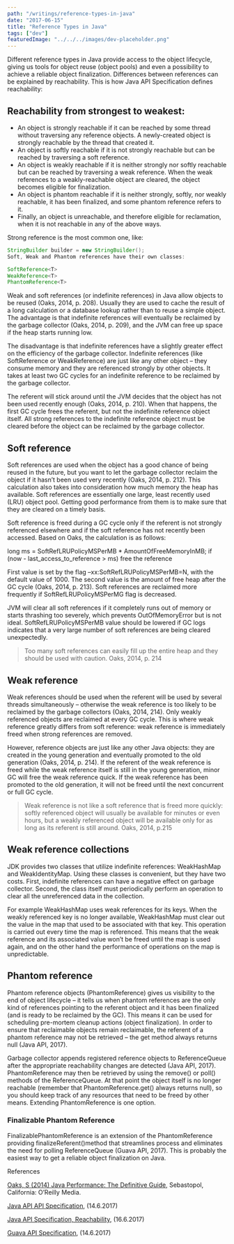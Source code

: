 ```yaml
---
path: "/writings/reference-types-in-java"
date: "2017-06-15"
title: "Reference Types in Java"
tags: ["dev"]
featuredImage: "../../../images/dev-placeholder.png"
---
```


Different reference types in Java provide access to the object lifecycle, giving us tools for object reuse (object pools) and even a possibility to achieve a reliable object finalization. Differences between references can be explained by reachability. This is how Java API Specification defines reachability:

## Reachability from strongest to weakest:

- An object is strongly reachable if it can be reached by some thread without traversing any reference objects. A newly-created object is strongly reachable by the thread that created it.
- An object is softly reachable if it is not strongly reachable but can be reached by traversing a soft reference.
- An object is weakly reachable if it is neither strongly nor softly reachable but can be reached by traversing a weak reference. When the weak references to a weakly-reachable object are cleared, the object becomes eligible for finalization.
- An object is phantom reachable if it is neither strongly, softly, nor weakly reachable, it has been finalized, and some phantom reference refers to it.
- Finally, an object is unreachable, and therefore eligible for reclamation, when it is not reachable in any of the above ways.

Strong reference is the most common one, like:
```java
StringBuilder builder = new StringBuilder();
Soft, Weak and Phantom references have their own classes:

SoftReference<T>
WeakReference<T>
PhantomReference<T>
```
Weak and soft references (or indefinite references) in Java allow objects to be reused (Oaks, 2014, p. 208). Usually they are used to cache the result of a long calculation or a database lookup rather than to reuse a simple object. The advantage is that indefinite references will eventually be reclaimed by the garbage collector (Oaks, 2014, p. 209), and the JVM can free up space if the heap starts running low.

The disadvantage is that indefinite references have a slightly greater effect on the efficiency of the garbage collector. Indefinite references (like SoftReference or WeakReference) are just like any other object – they consume memory and they are referenced strongly by other objects. It takes at least two GC cycles for an indefinite reference to be reclaimed by the garbage collector.

The referent will stick around until the JVM decides that the object has not been used recently enough (Oaks, 2014, p. 210). When that happens, the first GC cycle frees the referent, but not the indefinite reference object itself. All strong references to the indefinite reference object must be cleared before the object can be reclaimed by the garbage collector.

## Soft reference

Soft references are used when the object has a good chance of being reused in the future, but you want to let the garbage collector reclaim the object if it hasn’t been used very recently (Oaks, 2014, p. 212). This calculation also takes into consideration how much memory the heap has available. Soft references are essentially one large, least recently used (LRU) object pool. Getting good performance from them is to make sure that they are cleared on a timely basis.

Soft reference is freed during a GC cycle only if the referent is not strongly referenced elsewhere and if the soft reference has not recently been accessed. Based on Oaks, the calculation is as follows:

long ms = SoftRefLRUPolicyMSPerMB * AmountOfFreeMemoryInMB;
if (now - last_access_to_reference > ms)
    free the reference

First value is set by the flag –xx:SoftRefLRUPolicyMSPerMB=N, with the default value of 1000. The second value is the amount of free heap after the GC cycle (Oaks, 2014, p. 213). Soft references are reclaimed more frequently if SoftRefLRUPolicyMSPerMG flag is decreased.

JVM will clear all soft references if it completely runs out of memory or starts thrashing too severely, which prevents OutOfMemoryError but is not ideal. SoftRefLRUPolicyMSPerMB value should be lowered if GC logs indicates that a very large number of soft references are being cleared unexpectedly.

> Too many soft references can easily fill up the entire heap and they should be used with caution.
> Oaks, 2014, p. 214

## Weak reference

Weak references should be used when the referent will be used by several threads simultaneously – otherwise the weak reference is too likely to be reclaimed by the garbage collectors (Oaks, 2014, 214). Only weakly referenced objects are reclaimed at every GC cycle. This is where weak reference greatly differs from soft reference: weak reference is immediately freed when strong references are removed.

However, reference objects are just like any other Java objects: they are created in the young generation and eventually promoted to the old generation (Oaks, 2014, p. 214). If the referent of the weak reference is freed while the weak reference itself is still in the young generation, minor GC will free the weak reference quick. If the weak reference has been promoted to the old generation, it will not be freed until the next concurrent or full GC cycle.

> Weak reference is not like a soft reference that is freed more quickly: softly referenced object will usually be available for minutes or even hours, but a weakly referenced object will be available only for as long as its referent is still around.
> Oaks, 2014, p.215

## Weak reference collections

JDK provides two classes that utilize indefinite references: WeakHashMap and WeakIdentityMap. Using these classes is convenient, but they have two costs. First, indefinite references can have a negative effect on garbage collector. Second, the class itself must periodically perform an operation to clear all the unreferenced data in the collection.

For example WeakHashMap uses weak references for its keys. When the weakly referenced key is no longer available, WeakHashMap must clear out the value in the map that used to be associated with that key. This operation is carried out every time the map is referenced. This means that the weak reference and its associated value won’t be freed until the map is used again, and on the other hand the performance of operations on the map is unpredictable.

## Phantom reference

Phantom reference objects (PhantomReference) gives us visibility to the end of object lifecycle – it tells us when phantom references are the only kind of references pointing to the referent object and it has been finalized (and is ready to be reclaimed by the GC). This means it can be used for scheduling pre-mortem cleanup actions (object finalization). In order to ensure that reclaimable objects remain reclaimable, the referent of a phantom reference may not be retrieved – the get method always returns null (Java API, 2017).

Garbage collector appends registered reference objects to ReferenceQueue after the appropriate reachability changes are detected (Java API, 2017). PhantomReference may then be retrieved by using the remove() or poll() methods of the ReferenceQueue. At that point the object itself is no longer reachable (remember that PhantomReference.get() always returns null), so you should keep track of any resources that need to be freed by other means. Extending PhantomReference is one option.

### Finalizable Phantom Reference

FinalizablePhantomReference is an extension of the PhantomReference providing finalizeReferent()method that streamlines process and eliminates the need for polling ReferenceQueue (Guava API, 2017). This is probably the easiest way to get a reliable object finalization on Java.

References

[Oaks, S (2014) Java Performance: The Definitive Guide](http://shop.oreilly.com/product/0636920028499.do), Sebastopol, California: O’Reilly Media.

[Java API API Specification](https://docs.oracle.com/javase/7/docs/api/java/lang/ref/package-summary.html), (14.6.2017)

[Java API Specification, Reachability](https://docs.oracle.com/javase/7/docs/api/java/lang/ref/package-summary.html#reachability), (16.6.2017)

[Guava API Specification](https://google.github.io/guava/releases/snapshot/api/docs/com/google/common/base/FinalizablePhantomReference.html), (14.6.2017)

